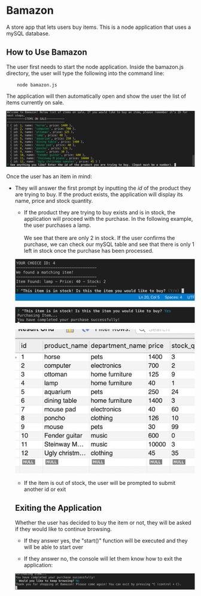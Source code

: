 # Bamazon
A store app that lets users buy items. This is a node application that uses a mySQL database. 

## How to Use Bamazon
The user first needs to start the node application. Inside the bamazon.js directory, the user will type the following into the command line:

```
    node bamazon.js
```

The application will then automatically open and show the user the list of items currently on sale.

![Opening_Bamazon](images/BamazonInitiate.png)

Once the user has an item in mind:
* They will answer the first prompt by inputting the _id_ of the product they are trying to buy. If the product exists, the application will display its name, price and stock quantity.

    * If the product they are trying to buy exists and is in stock, the application will proceed with the purchase. In the following example, the user purchases a lamp. <br><br>We see that there are only 2 in stock. If the user confirms the purchase, we can check our mySQL table and see that there is only 1 left in stock once the purchase has been processed.

    ![Opening_Bamazon](images/BamazonInStockBeforeBuy.png)

    ![Opening_Bamazon](images/BamazonSuccessfulPurchase.png)

    ![Opening_Bamazon](images/BamazonSQLTableSuccessfulPurchase.png)


    * If the item is out of stock, the user will be prompted to submit another id or exit


    ## Exiting the Application

    Whether the user has decided to buy the item or not, they will be asked if they would like to continue browsing. 
    
    * If they answer yes, the "start()" function will be executed and they will be able to start over

    * If they answer no, the console will let them know how to exit the application:

    ![Opening_Bamazon](images/BamazonExit.png)










